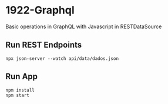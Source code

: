 # 1922-Graphql
Basic operations in GraphQL with Javascript in RESTDataSource

## Run REST Endpoints
```
npx json-server --watch api/data/dados.json
```
## Run App
```
npm install  
npm start
```
